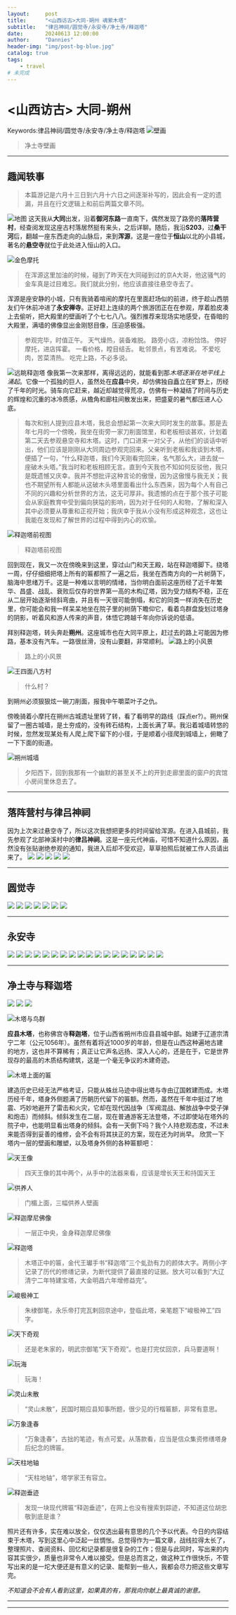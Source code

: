 ```yaml
---
layout:     post
title:      "<山西访古>大同-朔州 魂萦木塔"
subtitle:   "律吕神祠/圆觉寺/永安寺/净土寺/释迦塔"
date:       20240613 12:00:00
author:     "Dannies"
header-img: "img/post-bg-blue.jpg"
catalog: true
tags:
    - travel
# 未完成
---
```


# <山西访古> 大同-朔州
Keywords:律吕神祠/圆觉寺/永安寺/净土寺/释迦塔
![壁画](/pic/20240613/DSC_0190.jpg)
>净土寺壁画

***
## 趣闻轶事
>本篇游记是六月十三日到六月十六日之间逐渐补写的，因此会有一定的遗漏，并且在行文逻辑上和前后两篇文章不同。

![地图](/pic/20240613/Snipaste_2024-06-14_20-16-45.png)
这天我从**大同**出发，沿着**御河东路**一直南下，偶然发现了路旁的**落阵营村**，经查阅发现这座古村落居然挺有来头，之后详聊。随后，我沿**S203**，过**桑干河**后，翻越一座东西走向的山脉后，来到**浑源**，这是一座位于**恒山**以北的小县城，著名的**悬空寺**就位于此处进入恒山的入口。

![金色摩托](/pic/20240613/Snipaste_2024-06-16_22-43-14.png)
>在浑源这里加油的时候，碰到了昨天在大同碰到过的京A大哥，他这骚气的金车真是过目难忘。我们就此分别，他应该直接往悬空寺去了。

浑源是座安静的小城，只有我骑着喧闹的摩托在里面赶场似的前进，终于趁山西朋友们午休前冲进了**永安禅寺**。正好赶上连续的两个旅游团正在在参观，厚着脸皮凑上去偷听，把大殿里的壁画听了个七七八八。强烈推荐来现场实地感受，在昏暗的大殿里，满墙的佛像显出金刚怒目像，压迫感极强。

>参观完毕，时值正午。
天气燥热，装备难脱。
路旁小店，凉粉饸饹。
停好摩托，进店挥霍。
一看价格，瞠目结舌。
毗邻景点，有苦难说。
不爱吃肉，苦菜清热。
吃完上路，不必多说。

![远眺释迦塔](/pic/20240613/DSC_0195.jpg)
像我第一次来那样，离得远远的，就能看到那*木塔逐渐在地平线上涌起*。它像一个孤独的巨人，虽然处在**应县**中央，却仿佛独自矗立在旷野上，历经了千年的时光。骑车向它赶来，越近却越觉得荒凉，仿佛有一种凝结了时间与历史的辉煌和沉重的冰冷质感，从檐角和廊柱间散发出来，把盛夏的暑气都压进人心底。

>每次和别人提到应县木塔，我总会想起第一次来大同时发生的故事。那是去年七月的一个傍晚，我坐在街旁一家刀削面馆里，和老板相谈甚欢，计划着第二天去参观悬空寺和木塔。这时，门口进来一对父子，从他们的谈话中听出，他们应该是刚刚从大同周边参观完回来。父亲听到老板和我谈到木塔，便插了一句，“什么释迦塔，我们今天刚看完回来，名气那么大，进去就一座破木头塔。”我当时和老板相顾无言。直到今天我也不知如何反驳他，我只是既遗憾又庆幸。我并不想批评这种言论的傲慢，因为这傲慢与我无关；我也不期望所有人都能从这破木头塔里面看出什么东西来，因为每个人有自己不同的兴趣和分析世界的方法，这无可厚非。我遗憾的点在于那个孩子可能会从家庭教育中受到偏向狭隘的影响，因为对于任何的人和物，了解和深入其中必须要从尊重和正视开始；我庆幸于我从小没有形成这种观念，这也让我能在发现和了解世界的过程中得到内心的欢愉。

![释迦塔前视图](/pic/20240613/DSC_0199.jpg)
>释迦塔前视图

回到现在，我又一次在傍晚来到这里，穿过山门和天王殿，站在释迦塔脚下。绕塔一周，仔仔细细把塔上所有的匾都照了一遍之后，我坐在西南方向的一片树荫下，脑海中思绪万千。这是一种难以言明的情绪，当你明白面前这座历经了近千年繁华、昌盛、战乱、衰败后仅存的世界第一高的木构辽塔，因为受力结构不稳，正在从二层开始逐渐倾斜弯曲，并且有一天很可能倒塌，和它的同类一样消失在历史里，你可能会和我一样呆呆地坐在院子里的树荫下瞻仰它，看着鸟群盘旋划过塔身的阴影，听着风和游人传来的声音，体悟它跨越千年向你诉说的低语。

拜别释迦塔，转头奔赴**朔州**。这座城市也在大同平原上，赶过去的路上可能因为修路，基本没有汽车。一路很丝滑，没有山要翻，非常顺利。
![路上的小风景](/pic/20240613/DSC_0249.jpg)
>路上的小风景

![王四面八方村](/pic/20240613/微信图片_202406142116112.jpg)
>什么村？

到朔州必须狠狠炫一碗刀削面，报我中午嚼菜叶子之仇。

傍晚骑着小摩托在朔州古城遗址里转了转，看了看明早的路线（踩点er?）。朔州保留了一圈古城墙，是土夯成的，没有砖石结构，上面长满了草。我沿着城墙转悠的时候，忽然发现某处有人爬上爬下留下的小径，于是顺着小径爬到城墙上，俯瞰了一下下面的街道。

![朔州城墙](/pic/20240613/微信图片_20240614211610.jpg)
>夕阳西下，回到我那有一个幽默的甚至关不上的开到走廊里面的窗户的宾馆小房间里休息去了。

***
## 落阵营村与律吕神祠
因为上次来过悬空寺了，所以这次我想把更多的时间留给浑源。在进入县城前，我先参观了北部神溪村中的**律吕神祠**。这是一座元代神庙，可惜不知道什么原因，虽然没有张贴谢绝参观的通知，我进入后却不受欢迎，草草拍照后就被工作人员请出来了。
![](/pic/20240613/DSC_0061.jpg)
![](/pic/20240613/DSC_0063.jpg)
![](/pic/20240613/DSC_0065.jpg)
![](/pic/20240613/DSC_0068.jpg)
![](/pic/20240613/DSC_0072.jpg)
***
## 圆觉寺
![](/pic/20240613/DSC_0080.jpg)
![](/pic/20240613/DSC_0095.jpg)
![](/pic/20240613/DSC_0081.jpg)
![](/pic/20240613/DSC_0084.jpg)
![](/pic/20240613/DSC_0087.jpg)
![](/pic/20240613/DSC_0089.jpg)
![](/pic/20240613/DSC_0180.jpg)
***
## 永安寺
![](/pic/20240613/DSC_0102.jpg)
![](/pic/20240613/DSC_0076.jpg)
![](/pic/20240613/DSC_0107.png)
![](/pic/20240613/DSC_0114.png)
![](/pic/20240613/DSC_0129.jpg)
![](/pic/20240613/DSC_0138.jpg)
![](/pic/20240613/DSC_0139.jpg)
![](/pic/20240613/DSC_0142.jpg)
![](/pic/20240613/DSC_0144.jpg)
![](/pic/20240613/DSC_0145.jpg)
![](/pic/20240613/DSC_0146.jpg)
![](/pic/20240613/DSC_0153.jpg)
![](/pic/20240613/DSC_0150.jpg)
![](/pic/20240613/DSC_0154.jpg)
![](/pic/20240613/DSC_0155.jpg)
![](/pic/20240613/DSC_0170.jpg)
![](/pic/20240613/DSC_0171.jpg)
![](/pic/20240613/DSC_0172.png)

***
## 净土寺与释迦塔
![](/pic/20240613/DSC_0181.jpg)
![](/pic/20240613/DSC_0189.jpg)
![](/pic/20240613/DSC_0192.jpg)


![木塔与鸟群](/pic/20240613/DSC_0201.jpg)

**应县木塔**，也称佛宫寺**释迦塔**，位于山西省朔州市应县县城中部。始建于辽道宗清宁二年（公元1056年）。虽然有着将近1000岁的年龄，但是在山西这种遍地古建的地方，这也并不算稀有；真正让它声名远扬、深入人心的，还是在于，它是世界现存的最高的木质结构建筑，这是一个毫无争议的木建奇迹。

![木塔上面的匾](/pic/20240613/DSC_0206.jpg)

建造历史已经无法严格考证，只能从蛛丝马迹中得出塔与寺由辽国敕建而成。木塔历经千年，塔身外侧题满了历朝历代留下的匾额。然而，虽然在千年中挺过了地震、巧妙地避开了雷击和火灾，它却在现代因战争（军阀混战、解放战争中受子弹和炮击）而倾斜。倾斜发生在二层，现在普通游客无法登塔，不过即使站在塔外的院子中，也能明显看出塔身的倾斜。会有一天倒下吗？我个人持悲观态度，不过未来能否得到妥善的维修，会不会有将其扶正的方案，现在还为时尚早。
欣赏一下塔内一层的壁画和雕塑，以及塔身外侧的各种匾额吧：

![天王像](/pic/20240613/DSC_0210.png)
>四天王像的其中两个，从手中的法器来看，应该是增长天王和持国天王

![供养人](/pic/20240613/DSC_0215.jpg)
>门楣上面，三幅供养人壁画

![释迦摩尼佛像](/pic/20240613/DSC_0219.jpg)
>一层正中央，金身释迦摩尼佛像

![释迦塔](/pic/20240613/DSC_0225.jpg)
>木塔正中的匾，金代王瓛手书“释迦塔”三个虬劲有力的颜体大字。两侧小字记录了历代的修缮记录，为断代提供了最直接的证据。放大可以看到“大辽清宁二年特建宝塔，大金明昌六年增修益完”。

![峻极神工](/pic/20240613/DSC_0227.jpg)
>朱棣御笔，永乐帝打完瓦剌回京途中，登临此塔，亲笔题下“峻极神工”四字。

![天下奇观](/pic/20240613/DSC_0226.jpg)
>还是老朱家的，明武宗御笔“天下奇观”。也是打完仗回京，兵马要道啊！

![玩海](/pic/20240613/DSC_0244.jpg)
>玩海！

![灵山未散](/pic/20240613/DSC_0239.jpg)
>“灵山未散”，民国时期应县知事所题，很少见的行楷匾额，非常有意思。

![万象逢春](/pic/20240613/DSC_0243.jpg)
>“万象逢春”，古拙的笔迹，有点可爱。从落款看，应当是信众集资修缮塔身后纪念的牌匾。

![天柱地轴](/pic/20240613/DSC_0222.jpg)
>“天柱地轴”，塔学家王有容立。

![释迦垂迹](/pic/20240613/DSC_0232.jpg)
>发现一块现代牌匾“释迦垂迹”，在网上也没有搜索到踪迹，不知道这位胡忠敬到底是谁？

照片还有许多，实在难以放全，仅仅选出最有意思的几个予以代表。今日的内容结束于木塔，写到这里心中泛起一丝惆怅。总觉得作为一篇文章，战线拉得太长了，整理照片、查阅资料、回忆和记录都是很复杂的工作；但是与此同时，写出来的内容其实很少，质量也非常令人难以接受。但是总而言之，做这种工作很快乐，不管写出来的是一坨大便还是有意义的记录、能帮到一些人，我都会尽力把这些文章写完。

*不知道会不会有人看到这里，如果真的有，那我向你献上最真诚的谢意。*

---
***

